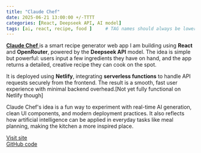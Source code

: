 ```yaml
---
title: "Claude Chef"
date: 2025-06-21 13:00:00 +/-TTTT
categories: [React, Deepseek API, AI model]
tags: [ai, react, recipe, food ]     # TAG names should always be lowercase
---
```


[**Claude Chef** ](https://myclaudechef.netlify.app/)  is a smart recipe generator web app I am building using **React** and **OpenRouter**, powered by the **Deepseek API** model. The idea is simple but powerful: users input a few ingredients they have on hand, and the app returns a detailed, creative recipe they can cook on the spot.

It is deployed using **Netlify**, integrating **serverless functions** to handle API requests securely from the frontend. The result is a smooth, fast user experience with minimal backend overhead.[Not yet fully functional on Netlify though]

Claude Chef's idea is a fun way to experiment with real-time AI generation, clean UI components, and modern deployment practices. It also reflects how artificial intelligence can be applied in everyday tasks like meal planning, making the kitchen a more inspired place.

[Visit site](https://myclaudechef.netlify.app/)  
[GitHub code](https://github.com/KenKambi/Claudechef)

